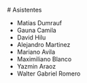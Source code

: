 # Asistentes

- Matias Dumrauf
- Gauna Camila
- David Hilu
- Alejandro Martinez
- Mariano Avila
- Maximiliano Blanco
- Yazmin Araoz
- Walter Gabriel Romero
